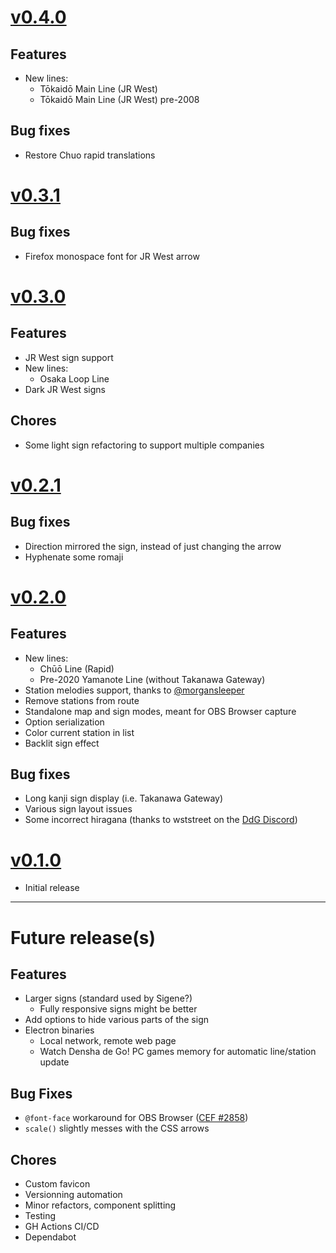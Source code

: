 # [v0.4.0](https://github.com/nmussy/train-sign/releases/tag/v0.4.0)

## Features

- New lines:
  - Tōkaidō Main Line (JR West)
  - Tōkaidō Main Line (JR West) pre-2008

## Bug fixes

- Restore Chuo rapid translations

# [v0.3.1](https://github.com/nmussy/train-sign/releases/tag/v0.3.1)

## Bug fixes

- Firefox monospace font for JR West arrow

# [v0.3.0](https://github.com/nmussy/train-sign/releases/tag/v0.3.0)

## Features

- JR West sign support
- New lines:
  - Osaka Loop Line
- Dark JR West signs

## Chores

- Some light sign refactoring to support multiple companies

# [v0.2.1](https://github.com/nmussy/train-sign/releases/tag/v0.2.1)

## Bug fixes

- Direction mirrored the sign, instead of just changing the arrow
- Hyphenate some romaji

# [v0.2.0](https://github.com/nmussy/train-sign/releases/tag/v0.2.0)

## Features

- New lines:
  - Chūō Line (Rapid)
  - Pre-2020 Yamanote Line (without Takanawa Gateway)
- Station melodies support, thanks to [@morgansleeper](https://github.com/morgansleeper)
- Remove stations from route
- Standalone map and sign modes, meant for OBS Browser capture
- Option serialization
- Color current station in list
- Backlit sign effect

## Bug fixes

- Long kanji sign display (i.e. Takanawa Gateway)
- Various sign layout issues
- Some incorrect hiragana (thanks to wststreet on the [DdG Discord](https://discord.gg/qwns6crVHf))

# [v0.1.0](https://github.com/nmussy/train-sign/releases/tag/v0.1.0)

- Initial release

---

# Future release(s)

## Features

- Larger signs (standard used by Sigene?)
  - Fully responsive signs might be better
- Add options to hide various parts of the sign
- Electron binaries
  - Local network, remote web page
  - Watch Densha de Go! PC games memory for automatic line/station update

## Bug Fixes

- `@font-face` workaround for OBS Browser ([CEF #2858](https://bitbucket.org/chromiumembedded/cef/issues/2858))
- `scale()` slightly messes with the CSS arrows

## Chores

- Custom favicon
- Versionning automation
- Minor refactors, component splitting
- Testing
- GH Actions CI/CD
- Dependabot
